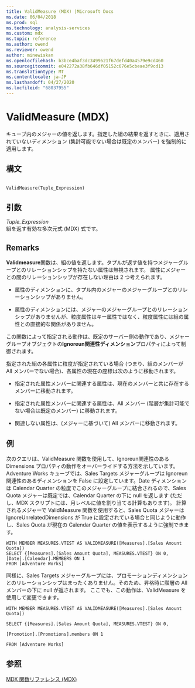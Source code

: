 ```yaml
---
title: ValidMeasure (MDX) |Microsoft Docs
ms.date: 06/04/2018
ms.prod: sql
ms.technology: analysis-services
ms.custom: mdx
ms.topic: reference
ms.author: owend
ms.reviewer: owend
author: minewiskan
ms.openlocfilehash: b3bce4baf3dc3499621f67defd40a4579e9cd460
ms.sourcegitcommit: e042272a38fb646df05152c676e5cbeae3f9cd13
ms.translationtype: MT
ms.contentlocale: ja-JP
ms.lasthandoff: 04/27/2020
ms.locfileid: "68037955"
---
```

# <a name="validmeasure-mdx"></a>ValidMeasure (MDX)


  キューブ内のメジャーの値を返します。指定した組の結果を返すときに、適用されていないディメンション (集計可能でない場合は既定のメンバー) を強制的に適用します。  
  
## <a name="syntax"></a>構文  
  
```  
  
ValidMeasure(Tuple_Expression)   
```  
  
## <a name="arguments"></a>引数  
 *Tuple_Expression*  
 組を返す有効な多次元式 (MDX) 式です。  
  
## <a name="remarks"></a>Remarks  
 **Validmeasure**関数は、組の値を返します。タプルが返す値を持つメジャーグループとのリレーションシップを持たない属性は無視されます。 属性にメジャーとの間のリレーションシップが存在しない理由は 2 つ考えられます。  
  
-   属性のディメンションに、タプル内のメジャーのメジャーグループとのリレーションシップがありません。  
  
-   属性のディメンションには、メジャーのメジャーグループとのリレーションシップがありませんが、粒度属性はキー属性ではなく、粒度属性には組の属性との直接的な関係がありません。  
  
 この関数によって指定される動作は、既定のサーバー側の動作であり、メジャーグループオブジェクトの**Ignoreun関連性ディメンション**プロパティによって制御されます。  
  
 指定された組の各属性に粒度が指定されている場合 (つまり、組のメンバーが All メンバーでない場合)、各属性の現在の座標は次のように移動されます。  
  
-   指定された属性メンバーに関連する属性は、現在のメンバーと共に存在するメンバーに移動されます。  
  
-   指定された属性メンバーに関連する属性は、All メンバー (階層が集計可能でない場合は既定のメンバー) に移動されます。  
  
-   関連しない属性は、(メジャーに基づいて) All メンバーに移動されます。  
  
## <a name="example"></a>例  
 次のクエリは、ValidMeasure 関数を使用して、Ignoreun関連性のある Dimensions プロパティの動作をオーバーライドする方法を示しています。 Adventure Works キューブでは、Sales Targets メジャーグループは Ignoreun関連性のあるディメンションを False に設定しています。Date ディメンションは Calendar Quarter の粒度でこのメジャーグループに結合されるので、Sales Quota メジャーは既定では、Calendar Quarter の下に null を返します (ただし、MDX スクリプトには、月レベルに値を割り当てる計算もあります)。 計算されるメジャーで ValidMeasure 関数を使用すると、Sales Quota メジャーは IgnoreUnrelatedDimensions が True に設定されている場合と同じように動作し、Sales Quota が現在の Calendar Quarter の値を表示するように強制できます。  
  
```  
WITH MEMBER MEASURES.VTEST AS VALIDMEASURE([Measures].[Sales Amount Quota])  
SELECT {[Measures].[Sales Amount Quota], MEASURES.VTEST} ON 0,  
[Date].[Calendar].MEMBERS ON 1  
FROM [Adventure Works]  
```  
  
 同様に、Sales Targets メジャーグループには、プロモーションディメンションとのリレーションシップはまったくありません。そのため、昇格時に階層の All メンバーの下に null が返されます。 ここでも、この動作は、ValidMeasure を使用して変更できます。  
  
 `WITH MEMBER MEASURES.VTEST AS VALIDMEASURE([Measures].[Sales Amount Quota])`  
  
 `SELECT {[Measures].[Sales Amount Quota], MEASURES.VTEST} ON 0,`  
  
 `[Promotion].[Promotions].members ON 1`  
  
 `FROM [Adventure Works]`  
  
## <a name="see-also"></a>参照  
 [MDX 関数リファレンス &#40;MDX&#41;](../mdx/mdx-function-reference-mdx.md)  
  
  
